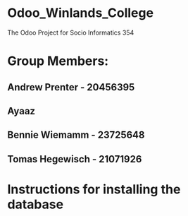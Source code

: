 # Odoo_Winlands_College
The Odoo Project for Socio Informatics 354
# Group Members:
## Andrew Prenter - 20456395
## Ayaaz
## Bennie Wiemamm - 23725648
## Tomas Hegewisch - 21071926




# Instructions for installing the database 
